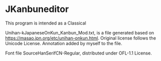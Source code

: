# JKanbuneditor
This program is intended as a Classical

Unihan-kJapaneseOnKun_Kanbun_Mod.txt, is a file generated based on https://masao.jpn.org/etc/unihan-onkun.html. Original license follows the Unicode License.
Annotation added by myself to the file.

Font file SourceHanSerifCN-Regular, distributed under OFL-1.1 License.



